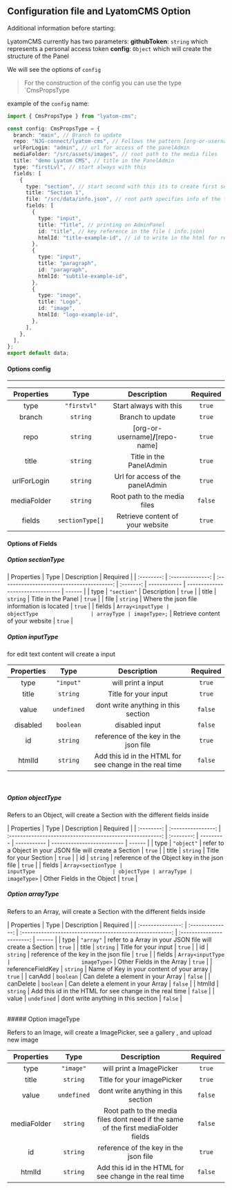 ## Configuration file and LyatomCMS Option

Additional information before starting:

LyatomCMS currently has two parameters:
**githubToken**: `string` which represents a personal access token
**config**: `Object` which will create the structure of the Panel

We will see the options of `config`

> For the construction of the config you can use the type `CmsPropsType

example of the `config` name:

```typescript
import { CmsPropsType } from "lyatom-cms";

const config: CmsPropsType = {
  branch: "main", // Branch to update
  repo: "NJG-connect/lyatom-cms", // Follows the pattern [org-or-username]/[repo-name]
  urlForLogin: "admin", // url for access of the panelAdmin
  mediaFolder: "/src/assets/images", // root path to the media files
  title: "demo Lyatom CMS", // title in the PanelAdmin
  type: "firstLvl", // start always with this
  fields: [
    {
      type: "section", // start second with this its to create first section on Panel
      title: "Section 1",
      file: "/src/data/info.json", // root path specifies info of the first section
      fields: [
        {
          type: "input",
          title: "Title", // printing on AdminPanel
          id: "title", // key reference in the file ( info.json)
          htmlId: "title-example-id", // id to write in the html for real time editing
        },
        {
          type: "input",
          title: "paragraph",
          id: "paragraph",
          htmlId: "subtile-example-id",
        },
        {
          type: "image",
          title: "Logo",
          id: "image",
          htmlId: "logo-example-id",
        },
      ],
    },
  ],
};
export default data;
```

#### Options config

---

| Properties  |      Type       |            Description            | Required |
| :---------: | :-------------: | :-------------------------------: | :------: |
|    type     |   `"firstvl"`   |      Start always with this       |  `true`  |
|   branch    |    `string`     |         Branch to update          |  `true`  |
|    repo     |    `string`     | [org-or-username]**/**[repo-name] |  `true`  |
|    title    |    `string`     |      Title in the PanelAdmin      |  `true`  |
| urlForLogin |    `string`     | Url for access of the panelAdmin  |  `true`  |
| mediaFolder |    `string`     |   Root path to the media files    | `false`  |
|   fields    | `sectionType[]` | Retrieve content of your website  |  `true`  |

#### Options of Fields

##### Option sectionType

| Properties |       Type       |                Description                 | Required  |
| :--------: | :--------------: | :----------------------------------------: | :-------: | ------------ | -------------------------------- | ------ |
|    type    |   `"section"`    |                Description                 |  `true`   |
|   title    |     `string`     |             Title in the Panel             |  `true`   |
|    file    |     `string`     | Where the json file information is located |  `true`   |
|   fields   | `Array<inputType |                 objectType                 | arrayType | imageType>;` | Retrieve content of your website | `true` |

##### Option inputType

for edit text content will create a input

| Properties |    Type     |                       Description                       | Required |
| :--------: | :---------: | :-----------------------------------------------------: | :------: |
|    type    |  `"input"`  |                   will print a input                    |  `true`  |
|   title    |  `string`   |                  Title for your input                   |  `true`  |
|   value    | `undefined` |           dont write anything in this section           | `false`  |
|  disabled  |  `boolean`  |                     disabled input                      | `false`  |
|     id     |  `string`   |          reference of the key in the json file          |  `true`  |
|   htmlId   |  `string`   | Add this id in the HTML for see change in the real time | `false`  |

<br/>

##### Option objectType

Refers to an Object, will create a Section with the different fields inside

| Properties |        Type        |                        Description                        |  Required  |
| :--------: | :----------------: | :-------------------------------------------------------: | :--------: | --------- | ----------- | -------------------------- | ------ |
|    type    |     `"object"`     | refer to a Object in your JSON file will create a Section |   `true`   |
|   title    |      `string`      |                  Title for your Section                   |   `true`   |
|     id     |      `string`      |       reference of the Object key in the json file        |   `true`   |
|   fields   | `Array<sectionType |                         inputType                         | objectType | arrayType | imageType>` | Other Fields in the Object | `true` |

##### Option arrayType

Refers to an Array, will create a Section with the different fields inside

|    Properties     |       Type       |                       Description                        |         Required          |
| :---------------: | :--------------: | :------------------------------------------------------: | :-----------------------: | ------ |
|       type        |    `"array"`     | refer to a Array in your JSON file will create a Section |          `true`           |
|       title       |     `string`     |                   Title for your input                   |          `true`           |
|        id         |     `string`     |          reference of the key in the json file           |          `true`           |
|      fields       | `Array<inputType |                       imageType>`                        | Other Fields in the Array | `true` |
| referenceFieldKey |     `string`     |        Name of Key in your content of your array         |          `true`           |
|      canAdd       |    `boolean`     |            Can delete a element in your Array            |          `false`          |
|     canDelete     |    `boolean`     |            Can delete a element in your Array            |          `false`          |
|      htmlId       |     `string`     | Add this id in the HTML for see change in the real time  |          `false`          |
|       value       |   `undefined`    |           dont write anything in this section            |          `false`          |

<br/>
##### Option imageType

Refers to an Image, will create a ImagePicker, see a gallery , and upload new image

| Properties  |    Type     |                                    Description                                     | Required |
| :---------: | :---------: | :--------------------------------------------------------------------------------: | :------: |
|    type     |  `"image"`  |                              will print a ImagePicker                              |  `true`  |
|    title    |  `string`   |                             Title for your imagePicker                             |  `true`  |
|    value    | `undefined` |                        dont write anything in this section                         | `false`  |
| mediaFolder |  `string`   | Root path to the media files dont need if the same of the first mediaFolder fields | `false`  |
|     id      |  `string`   |                       reference of the key in the json file                        |  `true`  |
|   htmlId    |  `string`   |              Add this id in the HTML for see change in the real time               | `false`  |
